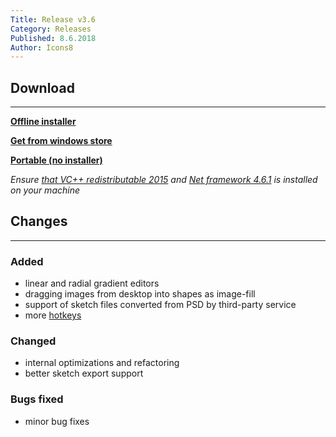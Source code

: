 ```yaml
---
Title: Release v3.6
Category: Releases
Published: 8.6.2018
Author: Icons8
---
```


## Download
---
 **[Offline installer](https://desktop.icons8.com/lunacy/LunacySetup_3.6.exe)**

 **[Get from windows store](https://www.microsoft.com/store/apps/9pnlmkkpcljj?ocid=badge)**

 **[Portable (no installer)](https://desktop.icons8.com/lunacy/LunacyPortable_3.6.zip)**

*Ensure [that VC++ redistributable 2015](https://www.microsoft.com/en-us/download/details.aspx?id=48145)
and [Net framework 4.6.1](
https://www.microsoft.com/en-us/download/details.aspx?id=49981) is installed on your machine*

## Changes
---

### **Added**

- linear and radial gradient editors
- dragging images from desktop into shapes as image-fill
- support of sketch files converted from PSD by third-party service
- more [hotkeys](/man/hot-keys)

### **Changed**

- internal optimizations and refactoring
- better sketch export support

### **Bugs fixed**

- minor bug fixes
